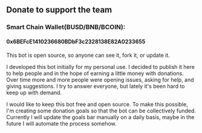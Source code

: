 ## Donate to support the team

### Smart Chain Wallet(BUSD/BNB/BCOIN):
#### 0x6BEFcE1410236680BDbF3c2328138E82A0233655

This bot is open source, so anyone can see it, fork it, or update it.

I developed this bot initially for my personal use. I decided to publish it here to help people and in the hope of earning a little money with donations. Over time more and more people were opening issues, asking for help, and giving suggestions. I try to answer everyone, but lately it's been hard to keep up with demand.

I would like to keep this bot free and open source. To make this possible, I'm creating some donation goals so that the bot can be collectively funded. Currently I will update the goals bar manually on a daily basis, maybe in the future I will automate the process somehow.
